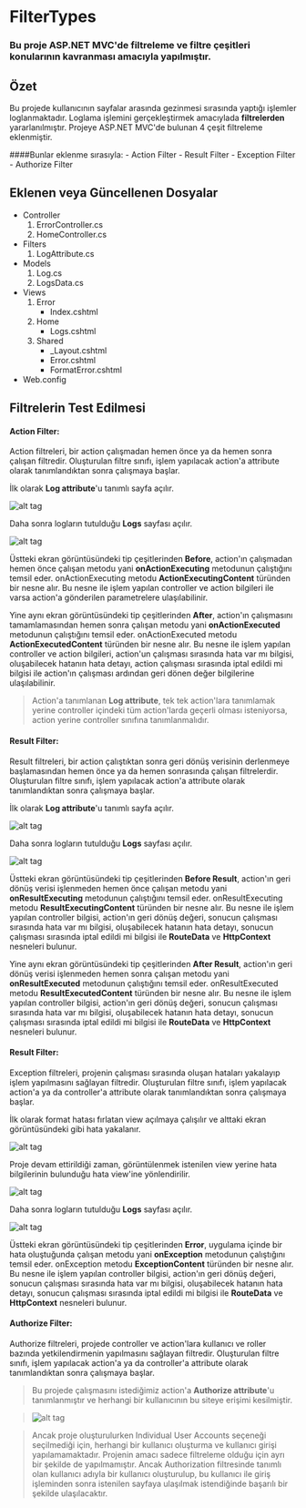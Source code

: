 # FilterTypes

<h3>Bu proje ASP.NET MVC'de filtreleme ve filtre çeşitleri konularının kavranması amacıyla yapılmıştır.</h3>

## Özet

Bu projede kullanıcının sayfalar arasında gezinmesi sırasında yaptığı işlemler loglanmaktadır. Loglama işlemini gerçekleştirmek amacıylada **filtrelerden** yararlanılmıştır. Projeye ASP.NET MVC'de bulunan 4 çeşit filtreleme eklenmiştir.

####Bunlar eklenme sırasıyla:
	- Action Filter
	- Result Filter
	- Exception Filter
	- Authorize Filter

## Eklenen veya Güncellenen Dosyalar

- Controller 
	1. ErrorController.cs
	2. HomeController.cs
- Filters
	1. LogAttribute.cs
- Models
	1. Log.cs
	2. LogsData.cs
- Views
	1. Error
		- Index.cshtml
	2. Home
		- Logs.cshtml
	3. Shared
		- _Layout.cshtml
		- Error.cshtml
		- FormatError.cshtml
- Web.config

## Filtrelerin Test Edilmesi

#### Action Filter:

Action filtreleri, bir action çalışmadan hemen önce ya da hemen sonra çalışan filtredir. Oluşturulan filtre sınıfı, işlem yapılacak action'a attribute olarak tanımlandıktan sonra çalışmaya başlar.

İlk olarak **Log attribute**'u tanımlı sayfa açılır.

![alt tag](https://github.com/bsokat/FilterTypes/blob/master/Source/ActionFilter1.png)

Daha sonra logların tutulduğu **Logs** sayfası açılır.

![alt tag](https://github.com/bsokat/FilterTypes/blob/master/Source/ActionFilter2.png)

Üstteki ekran görüntüsündeki tip çeşitlerinden **Before**, action'ın çalışmadan hemen önce çalışan metodu yani **onActionExecuting** metodunun çalıştığını temsil eder. onActionExecuting metodu **ActionExecutingContent** türünden bir nesne alır. Bu nesne ile işlem yapılan controller ve action bilgileri ile varsa action'a gönderilen parametrelere ulaşılabilinir.

Yine aynı ekran görüntüsündeki tip çeşitlerinden **After**, action'ın çalışmasını tamamlamasından hemen sonra çalışan metodu yani **onActionExecuted** metodunun çalıştığını temsil eder. onActionExecuted metodu **ActionExecutedContent** türünden bir nesne alır. Bu nesne ile işlem yapılan controller ve action bilgileri, action'un çalışması sırasında hata var mı bilgisi, oluşabilecek hatanın hata detayı, action çalışması sırasında iptal edildi mi bilgisi ile action'ın çalışması ardından geri dönen değer bilgilerine ulaşılabilinir.

> Action'a tanımlanan **Log attribute**, tek tek action'lara tanımlamak yerine controller içindeki tüm action'larda geçerli olması isteniyorsa, action yerine controller sınıfına tanımlanmalıdır.

#### Result Filter:

Result filtreleri, bir action çalıştıktan sonra geri dönüş verisinin derlenmeye başlamasından hemen önce ya da hemen sonrasında çalışan filtrelerdir. Oluşturulan filtre sınıfı, işlem yapılacak action'a attribute olarak tanımlandıktan sonra çalışmaya başlar.

İlk olarak **Log attribute**'u tanımlı sayfa açılır.

![alt tag](https://github.com/bsokat/FilterTypes/blob/master/Source/ResultFilter1.png)

Daha sonra logların tutulduğu **Logs** sayfası açılır.

![alt tag](https://github.com/bsokat/FilterTypes/blob/master/Source/ResultFilter2.png)

Üstteki ekran görüntüsündeki tip çeşitlerinden **Before Result**, action'ın geri dönüş verisi işlenmeden hemen önce çalışan metodu yani **onResultExecuting** metodunun çalıştığını temsil eder. onResultExecuting metodu **ResultExecutingContent** türünden bir nesne alır. Bu nesne ile işlem yapılan controller bilgisi, action'ın geri dönüş değeri, sonucun çalışması sırasında hata var mı bilgisi, oluşabilecek hatanın hata detayı, sonucun çalışması sırasında iptal edildi mi bilgisi  ile **RouteData** ve **HttpContext** nesneleri bulunur.

Yine aynı ekran görüntüsündeki tip çeşitlerinden **After Result**, action'ın geri dönüş verisi işlenmeden hemen sonra çalışan metodu yani **onResultExecuted** metodunun çalıştığını temsil eder. onResultExecuted metodu **ResultExecutedContent** türünden bir nesne alır. Bu nesne ile işlem yapılan controller bilgisi, action'ın geri dönüş değeri, sonucun çalışması sırasında hata var mı bilgisi, oluşabilecek hatanın hata detayı, sonucun çalışması sırasında iptal edildi mi bilgisi  ile **RouteData** ve **HttpContext** nesneleri bulunur.

#### Result Filter:

Exception filtreleri, projenin çalışması sırasında oluşan hataları yakalayıp işlem yapılmasını sağlayan filtredir. Oluşturulan filtre sınıfı, işlem yapılacak action'a ya da controller'a attribute olarak tanımlandıktan sonra çalışmaya başlar.

İlk olarak format hatası fırlatan view açılmaya çalışılır ve alttaki ekran görüntüsündeki gibi hata yakalanır.

![alt tag](https://github.com/bsokat/FilterTypes/blob/master/Source/ExceptionFilter1.png)

Proje devam ettirildiği zaman, görüntülenmek istenilen view yerine hata bilgilerinin bulunduğu hata view'ine yönlendirilir.

![alt tag](https://github.com/bsokat/FilterTypes/blob/master/Source/ExceptionFilter2.png)

Daha sonra logların tutulduğu **Logs** sayfası açılır.

![alt tag](https://github.com/bsokat/FilterTypes/blob/master/Source/ExceptionFilter3.png)

Üstteki ekran görüntüsündeki tip çeşitlerinden **Error**, uygulama içinde bir hata oluştuğunda çalışan metodu yani **onException** metodunun çalıştığını temsil eder. onException metodu **ExceptionContent** türünden bir nesne alır. Bu nesne ile işlem yapılan controller bilgisi, action'ın geri dönüş değeri, sonucun çalışması sırasında hata var mı bilgisi, oluşabilecek hatanın hata detayı, sonucun çalışması sırasında iptal edildi mi bilgisi  ile **RouteData** ve **HttpContext** nesneleri bulunur.

#### Authorize Filter:

Authorize filtreleri, projede controller ve action'lara kullanıcı ve roller bazında yetkilendirmenin yapılmasını sağlayan filtredir. Oluşturulan filtre sınıfı, işlem yapılacak action'a ya da controller'a attribute olarak tanımlandıktan sonra çalışmaya başlar.

> Bu projede çalışmasını istediğimiz action'a **Authorize attribute**'u tanımlanmıştır ve herhangi bir kullanıcının bu siteye erişimi kesilmiştir.

> ![alt tag](https://github.com/bsokat/FilterTypes/blob/master/Source/AuthorizationFilter1.png)

> Ancak proje oluşturulurken Individual User Accounts seçeneği seçilmediği için, herhangi bir kullanıcı oluşturma ve kullanıcı girişi yapılamamaktadır. Projenin amacı sadece filtreleme olduğu için ayrı bir şekilde de yapılmamıştır. Ancak Authorization filtresinde tanımlı olan kullanıcı adıyla bir kullanıcı oluşturulup, bu kullanıcı ile giriş işleminden sonra istenilen sayfaya ulaşılmak istendiğinde başarılı bir şekilde ulaşılacaktır.
